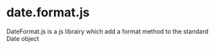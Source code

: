 date.format.js
==============

DateFormat.js is a js librairy which add a format method to the standard Date object
